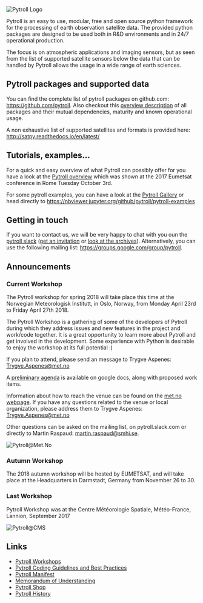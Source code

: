 ![Pytroll Logo](https://raw.githubusercontent.com/pytroll/pytroll/master/web/source/images/pytroll_dark_small.png)

Pytroll is an easy to use, modular, free and open source python framework for the processing of earth observation satellite data. The provided python packages are designed to be used both in R&D environments and in 24/7 operational production.

The focus is on atmospheric applications and imaging sensors, but as seen from the list of supported satellite sensors below the data that can be handled by Pytroll allows the usage in a wide range of earth sciences.

## Pytroll packages and supported data

You can find the complete list of pytroll packages on github.com: <https://github.com/pytroll>.
Also checkout this [overview description](pytroll_packages_overview.md) of all packages and their mutual 
dependencies, maturity and known operational usage.

A non exhaustive list of supported satellites and formats is provided here: <http://satpy.readthedocs.io/en/latest/>

## Tutorials, examples...

For a quick and easy overview of what Pytroll can possibly offer for you have a look at the [Pytroll overview](https://docs.google.com/presentation/d/10QSq6H0QL4WruEiY-1TU4Rk-f05QzZOZ1UoD9adx9ow/edit?usp=sharing) which was shown at the 2017 Eumetsat conference in Rome Tuesday October 3rd.

For some pytroll examples, you can have a look at the [Pytroll Gallery](gallery.md) or head directly to <https://nbviewer.jupyter.org/github/pytroll/pytroll-examples>

## Getting in touch

If you want to contact us, we will be very happy to chat with you oun the [pytroll slack](https://pytroll.slack.com) ([get an invitation](https://pytrollslackin.herokuapp.com/) or [look at the archives](https://pytroll.slackarchive.io)).
Alternatively, you can use the following mailing list: <https://groups.google.com/group/pytroll>.

## Announcements

### Current Workshop

The Pytroll workshop for spring 2018 will take place this time at the Norwegian Meteorologisk Institutt, in Oslo, Norway, from Monday April 23rd to Friday April 27th 2018.

The Pytroll Workshop is a gathering of some of the developers of Pytroll during which they address issues and new features in the project and work/code together. It is a great opportunity to learn more about Pytroll and get involved in the development. Some experience with Python is  desirable to enjoy the workshop at its full potential :)

If you plan to attend, please send an message to Trygve Aspenes: Trygve.Aspenes@met.no

A [preliminary agenda](https://docs.google.com/document/d/1VSQS-ObcqwjTzy101OgPMB6T8OUyKfkfQOF1Ppe2fac/edit) is available on google docs, along with proposed work items.

Information about how to reach the venue can be found on the [met.no webpage](https://www.met.no/en/contact-us/travel-here). If you have any questions related to the venue or local organization, please address them to Trygve Aspenes: Trygve.Aspenes@met.no

Other questions can be asked on the mailing list, on pytroll.slack.com or directly to Martin Raspaud: martin.raspaud@smhi.se.

![Pytroll@Met.No](https://raw.githubusercontent.com/pytroll/pytroll.github.io/master/pytroll-ws-oslo-20180425.png)

### Autumn Workshop

The 2018 autumn workshop will be hosted by EUMETSAT, and will take place at the Headquarters in Darmstadt, Germany from November 26 to 30.

### Last Workshop

Pytroll Workshop was at the Centre Météorologie Spatiale, Météo-France, Lannion, September 2017

![Pytroll@CMS](https://github.com/pytroll/pytroll/blob/master/web/source/_static/PytrollGroupLannion20170914_small.JPG?raw=true)

## Links

- [Pytroll Workshops](workshops.md)
- [Pytroll Coding Guidelines and Best Practices](guidelines.md)
- [Pytroll Manifest](manifest.md)
- [Memorandum of Understanding](pytroll_mou_20170222.pdf)
- [Pytroll Shop](http://pytroll.spreadshirt.net/)
- [Pytroll History](https://youtu.be/tZcKpB6yPWo)

